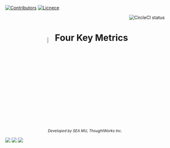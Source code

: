 <!-- PROJECT SHIELDS -->
[![Contributors](https://img.shields.io/github/contributors/four-keys/four-key-metrics.svg?style=flat-square)](https://github.com/four-keys/four-key-metrics/graphs/contributors)
[![Licnece](https://img.shields.io/github/license/othneildrew/Best-README-Template.svg?style=flat-square)](https://github.com/four-keys/four-key-metrics/blob/main/LICENSE.txt)

<a rel="license" href="https://app.circleci.com/pipelines/github/four-keys/four-key-metrics">
  <img align="right" alt="CircleCI status" style="border-width:0" src="https://circleci.com/gh/four-keys/four-key-metrics.svg?style=shield&circle-token=b34a27ea76a1d28d669eba1e36b0e2cbc6f6e5f8" />
</a><br />

<h1 align="center">
  <sub>
  <img  src="https://i.loli.net/2021/02/10/r4ZClmDFd5OEfAY.png"
        height=7%
        width=7%>
  </sub>
  Four Key Metrics
</h1>
<p align="center">
<sup>
     <i> Developed by SEA MU, ThoughtWorks Inc.</i>
</sup>
<br>
</p>

<img src="https://i.loli.net/2021/03/18/qS12tGAP6J3BO7s.png" >

<img src="https://i.loli.net/2021/03/18/5UVLrShvBGpwtkI.png" >

<img src="https://i.loli.net/2021/03/18/HntUEbz2cD4kNBu.png" >

